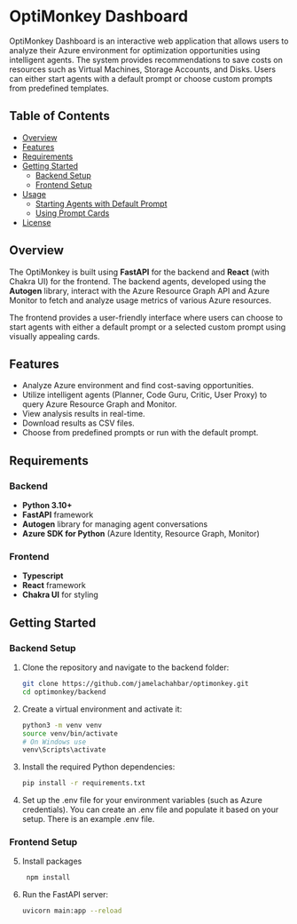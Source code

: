 # OptiMonkey Dashboard

OptiMonkey Dashboard is an interactive web application that allows users to analyze their Azure environment for optimization opportunities using intelligent agents. The system provides recommendations to save costs on resources such as Virtual Machines, Storage Accounts, and Disks. Users can either start agents with a default prompt or choose custom prompts from predefined templates.

## Table of Contents

- [Overview](#overview)
- [Features](#features)
- [Requirements](#requirements)
- [Getting Started](#getting-started)
  - [Backend Setup](#backend-setup)
  - [Frontend Setup](#frontend-setup)
- [Usage](#usage)
  - [Starting Agents with Default Prompt](#starting-agents-with-default-prompt)
  - [Using Prompt Cards](#using-prompt-cards)
- [License](#license)

## Overview

The OptiMonkey is built using **FastAPI** for the backend and **React** (with Chakra UI) for the frontend. The backend agents, developed using the **Autogen** library, interact with the Azure Resource Graph API and Azure Monitor to fetch and analyze usage metrics of various Azure resources.

The frontend provides a user-friendly interface where users can choose to start agents with either a default prompt or a selected custom prompt using visually appealing cards.

## Features

- Analyze Azure environment and find cost-saving opportunities.
- Utilize intelligent agents (Planner, Code Guru, Critic, User Proxy) to query Azure Resource Graph and Monitor.
- View analysis results in real-time.
- Download results as CSV files.
- Choose from predefined prompts or run with the default prompt.

## Requirements

### Backend
- **Python 3.10+**
- **FastAPI** framework
- **Autogen** library for managing agent conversations
- **Azure SDK for Python** (Azure Identity, Resource Graph, Monitor)

### Frontend
- **Typescript**
- **React** framework
- **Chakra UI** for styling

## Getting Started

### Backend Setup

1. Clone the repository and navigate to the backend folder:
   ```bash
   git clone https://github.com/jamelachahbar/optimonkey.git
   cd optimonkey/backend

2. Create a virtual environment and activate it:

    ```bash
    python3 -m venv venv
    source venv/bin/activate   
    # On Windows use 
    venv\Scripts\activate

3. Install the required Python dependencies:
    ```bash
    pip install -r requirements.txt
4. Set up the .env file for your environment variables (such as Azure credentials). You can create an .env file and populate it based on your setup. There is an example .env file.
### Frontend Setup
5. Install packages
   ```bash
    npm install
6. Run the FastAPI server:
    ```bash
    uvicorn main:app --reload
